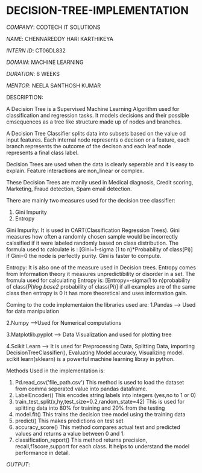 # DECISION-TREE-IMPLEMENTATION

*COMPANY*: CODTECH IT SOLUTIONS

*NAME*: CHENNAREDDY HARI KARTHIKEYA

*INTERN ID*: CT06DL832

*DOMAIN*: MACHINE LEARNING 

*DURATION*: 6 WEEKS

*MENTOR*: NEELA SANTHOSH KUMAR

DESCRIPTION:

A Decision Tree is a Supervised Machine Learning Algorithm used for classification and regression tasks. It models decisions and their possible cmsequences as a tree like structure made up of nodes and branches.

A Decision Tree Classifier splits data into subsets based on the value od input features. Each internal node represents o decison or a feature, each branch represents the outcome of the decison and each leaf node represents a final class label. 

Decision Trees are used when the data is clearly seperable and it is easy to explain. Feature interactions are non_linear or complex.

These Decision Trees are manily used in Medical diagnosis, Credit scoring, Marketing, Fraud detection, Spam email detection.

There are mainly two measures used for the decision tree classifier:
1. Gini Impurity
2. Entropy

Gini Impurity:
  It is used in CART(Classification Regression Trees). Gini measures how often a randomly chosen sample would be incorrectly calssified if it were labeled randomly based on class distribution.
  The formula used to calculate is :
  [Gini=1-sigma (1 to n)*Probability of class(Pi)]
  if Gini=0 the node is perfectly purity.
  Gini is faster to compute.


Entropy: 
  It is also one of the measure used in Decision trees. Entropy comes from Information theory it measures unpredictibility or disorder in a set.
  The fromula used for calculating Entropy is:
  [Entropy=-sigma(1 to n)probability of class(Pi)*log base2* probability of class(Pi)]
  if all examples are of the same class then entropy is 0
  It has more theoretical and uses information gain. 


Coming to the code implementaion the libraries used are:
1.Pandas --> Used for data manipulation

2.Numpy  -->Used for Numerical computations

3.Matplotlib.pyplot --> Data Visualization and used for plotting tree

4.Scikit Learn  --> It is used for Preprocessing Data, Splitting Data, importing DecisionTreeClassifier(), Evaluating Model accuracy, Visualizing model.
scikit learn(sklearn) is a powerful machine learning libray in python.


Methods Used in the implementation is:
1. Pd.read_csv('file_path.csv')
   This method is used to load the dataset from comma seperated value into pandas dataframe.
2. LabelEncoder()
   This encodes string labels into integers (yes,no to 1 or 0)
3. train_test_split(x,hy,test_size=0.2,random_state=42)
   This is used for splitting data into 80% for training and 20% from the testing
4. model.fit()
   This trains the decision tree model using the training data
5. predict()
   This makes predictions on test set
6. accuracy_score()
   This method compares actual test and predicted values and returns a value between 0 and 1.
7. classification_report()
   This method returns precision, recall,f1score,support for each class. It helps to understand the model performance in detail.







*OUTPUT*:

